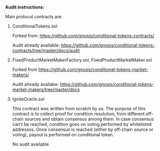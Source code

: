 **Audit instructions:**

Main protocol contracts are:

1. ConditionalTokens.sol

    Forked from: https://github.com/gnosis/conditional-tokens-contracts/
    
    Audit already available:
    https://github.com/gnosis/conditional-tokens-contracts/tree/master/docs/audit 

2. FixedProductMarketMakerFactory.sol, FixedProductMarketMaker.sol

    Forked from https://github.com/gnosis/conditional-tokens-market-makers/
    
    Audit already availabe:
    https://github.com/gnosis/conditional-tokens-market-makers/tree/master/docs

3. IgniteOracle.sol

    This contract was written from scratch by us. The purpose of this contract is to collect proof for condition resolution, from different off-chain sources and obtain consensus among them. In case consensus can't be reached, condition goes on voting performed by whitelisted addresses. Once consensus is reached (either by off-chain source or voting), payout is performed on conditional token.

    No audit available.

